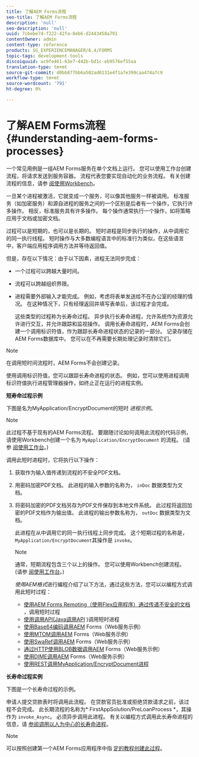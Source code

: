 ```yaml
---
title: 了解AEM Forms流程
seo-title: 了解AEM Forms流程
description: 'null'
seo-description: 'null'
uuid: 7cbebe7d-f222-42fa-8eb6-d2443458a791
contentOwner: admin
content-type: reference
products: SG_EXPERIENCEMANAGER/6.4/FORMS
topic-tags: development-tools
discoiquuid: ac9fe461-63e7-442b-bd1c-eb9576ef55aa
translation-type: tm+mt
source-git-commit: d0bb877bb6a502ad0131e4f1a7e399caa474a7c9
workflow-type: tm+mt
source-wordcount: '791'
ht-degree: 0%

---
```



# 了解AEM Forms流程 {#understanding-aem-forms-processes}

一个常见用例是一组AEM Forms服务在单个文档上运行。 您可以使用工作台创建流程，将请求发送到服务容器。 流程代表您要实现自动化的业务流程。 有关创建流程的信息，请参 [阅使用Workbench](https://www.adobe.com/go/learn_aemforms_workbench_63)。

一旦某个进程被激活，它就变成一个服务，可以像其他服务一样被调用。 标准服务（如加密服务）和源自进程的服务之间的一个区别是后者有一个操作，它执行许多操作。 相反，标准服务具有许多操作。 每个操作通常执行一个操作，如将策略应用于文档或加密文档。

过程可以是短期的，也可以是长期的。 短时进程是同步执行的操作，从中调用它的同一执行线程。 短时操作与大多数编程语言中的标准行为类似，在这些语言中，客户端应用程序调用方法并等待返回值。

但是，存在以下情况：由于以下因素，进程无法同步完成：

* 一个过程可以跨越大量时间。
* 流程可以跨越组织界限。
* 进程需要外部输入才能完成。 例如，考虑将表单发送给不在办公室的经理的情况。 在这种情况下，只有经理返回并填写表单后，该过程才会完成。

   这些类型的过程称为长寿命过程。 异步执行长寿命进程，允许系统作为资源允许进行交互，并允许跟踪和监视操作。 调用长寿命进程时，AEM Forms会创建一个调用标识符值，作为跟踪长寿命进程状态的记录的一部分。 记录存储在AEM Forms数据库中。 您可以在不再需要长期处理记录时清除它们。

>[!NOTE]
>
>在调用短时间流程时，AEM Forms不会创建记录。

使用调用标识符值，您可以跟踪长寿命进程的状态。 例如，您可以使用进程调用标识符值执行进程管理器操作，如终止正在运行的进程实例。

**短寿命过程示例**

下图是名为MyApplication/EncryptDocument的短时 *进程示例*。

>[!NOTE]
>
>此过程不基于现有的AEM Forms流程。 要跟随讨论如何调用此流程的代码示例，请使用Workbench创建一个名为 `MyApplication/EncryptDocument` 的流程。 (请参 [阅使用工作台](https://www.adobe.com/go/learn_aemforms_workbench_63)。)

调用此短时进程时，它将执行以下操作：

1. 获取作为输入值传递到流程的不安全PDF文档。
1. 用密码加密PDF文档。 此进程的输入参数的名称为， `inDoc` 数据类型为文档。
1. 将密码加密的PDF文档另存为PDF文件保存到本地文件系统。 此过程将返回加密的PDF文档作为输出值。 此进程的输出参数名称为， `outDoc` 数据类型为文档。

   此进程在从中调用它的同一执行线程上同步完成。 这个短期过程的名称是， `MyApplication/EncryptDocument`其操作是 `invoke`。

   >[!NOTE]
   >
   >通常，短期流程包含三个以上的操作。 您可以使用Workbench创建流程。 (请参 [阅使用工作台](https://www.adobe.com/go/learn_aemforms_workbench_63)。)

   *使用AEM格式*&#x200B;进行编程介绍了以下方法，通过这些方法，您可以以编程方式调用此短时过程：

   * [使用AEM Forms Remoting（使用Flex应用程序）通过传递不安全的文档](/help/forms/developing/invoking-aem-forms-using-remoting.md#invoking-a-short-lived-process-by-passing-an-unsecure-document-using-remoting) ，调用短时过程
   * [使用调用API(Java调用API](/help/forms/developing/invoking-aem-forms-using-java.md#invoking-a-short-lived-process-using-the-invocation-api) )调用短时进程
   * [使用Base64编码调用AEM](/help/forms/developing/invoking-aem-forms-using-web.md#invoking-aem-forms-using-base64-encoding) Forms（Web服务示例）
   * [使用MTOM调用AEM](/help/forms/developing/invoking-aem-forms-using-web.md#invoking-aem-forms-using-mtom) Forms（Web服务示例）
   * [使用SwaRef调用AEM](/help/forms/developing/invoking-aem-forms-using-web.md#invoking-aem-forms-using-swaref) Forms（Web服务示例）
   * [通过HTTP使用BLOB数据调用AEM](/help/forms/developing/invoking-aem-forms-using-web.md#invoking-aem-forms-using-blob-data-over-http) Forms（Web服务示例）
   * [使用DIME调用AEM](/help/forms/developing/invoking-aem-forms-using-web.md#invoking-aem-forms-using-dime) Forms（Web服务示例）
   * [使用REST调用MyApplication/EncryptDocument进程](/help/forms/developing/invoking-aem-forms-using-rest.md)

**长寿命过程实例**

下图是一个长寿命过程的示例。

申请人提交贷款表时将调用此流程。 在贷款官员批准或拒绝贷款请求之前，该过程不会完成。 此长期流程的名称为* FirstAppSolution/PreLoanProcess *，其操作为 `invoke_Async`。 必须异步调用此进程。 有关以编程方式调用此长寿命进程的信息，请 [参阅调用以人为中心的长寿命进程](/help/forms/developing/invoking-human-centric-long-lived.md#invoking-human-centric-long-lived-processes)。

>[!NOTE]
>
>可以按照创建第一个AEM Forms应用程序中指 [定的教程创建此过程](https://www.adobe.com/go/learn_aemforms_firstapp_ds_63)。

